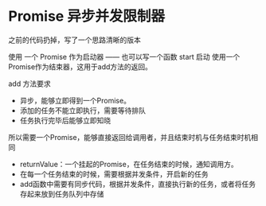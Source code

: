 # Promise 异步并发限制器

之前的代码扔掉，写了一个思路清晰的版本

使用 一个 Promise 作为启动器 —— 也可以写一个函数 start 启动
使用一个Promise作为结束器，这用于add方法的返回。

add 方法要求
- 异步，能够立即得到一个Promise。
- 添加的任务不能立即执行，需要等待排队
- 任务执行完毕后能够立即知晓

所以需要一个Promise，能够直接返回给调用者，并且结束时机与任务结束时机相同

- returnValue：一个挂起的Promise，在任务结束的时候，通知调用方。
- 在每一个任务结束的时候，需要根据并发条件，开启新的任务
- add函数中需要有同步代码，根据并发条件，直接执行新的任务，或者将任务存起来放到任务队列中存储